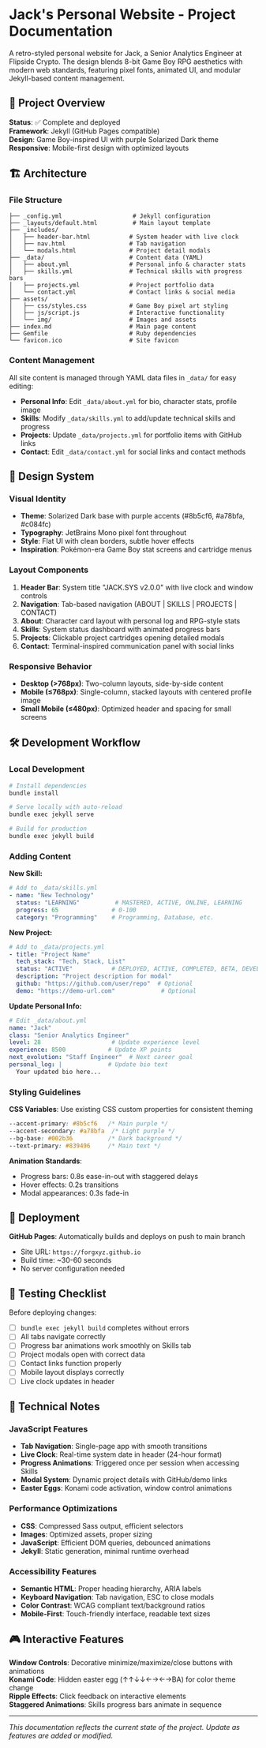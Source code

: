 # Jack's Personal Website - Project Documentation

A retro-styled personal website for Jack, a Senior Analytics Engineer at Flipside Crypto. The design blends 8-bit Game Boy RPG aesthetics with modern web standards, featuring pixel fonts, animated UI, and modular Jekyll-based content management.

## 🎯 Project Overview

**Status**: ✅ Complete and deployed  
**Framework**: Jekyll (GitHub Pages compatible)  
**Design**: Game Boy-inspired UI with purple Solarized Dark theme  
**Responsive**: Mobile-first design with optimized layouts  

## 🏗 Architecture

### File Structure
```
├── _config.yml                    # Jekyll configuration
├── _layouts/default.html          # Main layout template
├── _includes/
│   ├── header-bar.html           # System header with live clock
│   ├── nav.html                  # Tab navigation
│   └── modals.html               # Project detail modals
├── _data/                        # Content data (YAML)
│   ├── about.yml                 # Personal info & character stats
│   ├── skills.yml                # Technical skills with progress bars
│   ├── projects.yml              # Project portfolio data
│   └── contact.yml               # Contact links & social media
├── assets/
│   ├── css/styles.css            # Game Boy pixel art styling
│   ├── js/script.js              # Interactive functionality
│   └── img/                      # Images and assets
├── index.md                      # Main page content
├── Gemfile                       # Ruby dependencies
└── favicon.ico                   # Site favicon
```

### Content Management
All site content is managed through YAML data files in `_data/` for easy editing:

- **Personal Info**: Edit `_data/about.yml` for bio, character stats, profile image
- **Skills**: Modify `_data/skills.yml` to add/update technical skills and progress
- **Projects**: Update `_data/projects.yml` for portfolio items with GitHub links
- **Contact**: Edit `_data/contact.yml` for social links and contact methods

## 🎨 Design System

### Visual Identity
- **Theme**: Solarized Dark base with purple accents (#8b5cf6, #a78bfa, #c084fc)
- **Typography**: JetBrains Mono pixel font throughout
- **Style**: Flat UI with clean borders, subtle hover effects
- **Inspiration**: Pokémon-era Game Boy stat screens and cartridge menus

### Layout Components
1. **Header Bar**: System title "JACK.SYS v2.0.0" with live clock and window controls
2. **Navigation**: Tab-based navigation (ABOUT | SKILLS | PROJECTS | CONTACT)
3. **About**: Character card layout with personal log and RPG-style stats
4. **Skills**: System status dashboard with animated progress bars
5. **Projects**: Clickable project cartridges opening detailed modals
6. **Contact**: Terminal-inspired communication panel with social links

### Responsive Behavior
- **Desktop (>768px)**: Two-column layouts, side-by-side content
- **Mobile (≤768px)**: Single-column, stacked layouts with centered profile image
- **Small Mobile (≤480px)**: Optimized header and spacing for small screens

## 🛠 Development Workflow

### Local Development
```bash
# Install dependencies
bundle install

# Serve locally with auto-reload
bundle exec jekyll serve

# Build for production
bundle exec jekyll build
```

### Adding Content

**New Skill:**
```yaml
# Add to _data/skills.yml
- name: "New Technology"
  status: "LEARNING"          # MASTERED, ACTIVE, ONLINE, LEARNING
  progress: 65               # 0-100
  category: "Programming"    # Programming, Database, etc.
```

**New Project:**
```yaml
# Add to _data/projects.yml
- title: "Project Name"
  tech_stack: "Tech, Stack, List"
  status: "ACTIVE"           # DEPLOYED, ACTIVE, COMPLETED, BETA, DEVELOPMENT
  description: "Project description for modal"
  github: "https://github.com/user/repo"  # Optional
  demo: "https://demo-url.com"             # Optional
```

**Update Personal Info:**
```yaml
# Edit _data/about.yml
name: "Jack"
class: "Senior Analytics Engineer"
level: 28                    # Update experience level
experience: 8500            # Update XP points
next_evolution: "Staff Engineer"  # Next career goal
personal_log: |             # Update bio text
  Your updated bio here...
```

### Styling Guidelines

**CSS Variables**: Use existing CSS custom properties for consistent theming
```css
--accent-primary: #8b5cf6   /* Main purple */
--accent-secondary: #a78bfa  /* Light purple */
--bg-base: #002b36          /* Dark background */
--text-primary: #839496     /* Main text */
```

**Animation Standards**: 
- Progress bars: 0.8s ease-in-out with staggered delays
- Hover effects: 0.2s transitions
- Modal appearances: 0.3s fade-in

## 🚀 Deployment

**GitHub Pages**: Automatically builds and deploys on push to main branch
- Site URL: `https://forgxyz.github.io`
- Build time: ~30-60 seconds
- No server configuration needed

## 🧪 Testing Checklist

Before deploying changes:
- [ ] `bundle exec jekyll build` completes without errors
- [ ] All tabs navigate correctly
- [ ] Progress bar animations work smoothly on Skills tab
- [ ] Project modals open with correct data
- [ ] Contact links function properly
- [ ] Mobile layout displays correctly
- [ ] Live clock updates in header

## 🔧 Technical Notes

### JavaScript Features
- **Tab Navigation**: Single-page app with smooth transitions
- **Live Clock**: Real-time system date in header (24-hour format)
- **Progress Animations**: Triggered once per session when accessing Skills
- **Modal System**: Dynamic project details with GitHub/demo links
- **Easter Eggs**: Konami code activation, window control animations

### Performance Optimizations
- **CSS**: Compressed Sass output, efficient selectors
- **Images**: Optimized assets, proper sizing
- **JavaScript**: Efficient DOM queries, debounced animations
- **Jekyll**: Static generation, minimal runtime overhead

### Accessibility Features
- **Semantic HTML**: Proper heading hierarchy, ARIA labels
- **Keyboard Navigation**: Tab navigation, ESC to close modals
- **Color Contrast**: WCAG compliant text/background ratios
- **Mobile-First**: Touch-friendly interface, readable text sizes

## 🎮 Interactive Features

**Window Controls**: Decorative minimize/maximize/close buttons with animations  
**Konami Code**: Hidden easter egg (↑↑↓↓←→←→BA) for color theme change  
**Ripple Effects**: Click feedback on interactive elements  
**Staggered Animations**: Skills progress bars animate in sequence  

---

*This documentation reflects the current state of the project. Update as features are added or modified.*